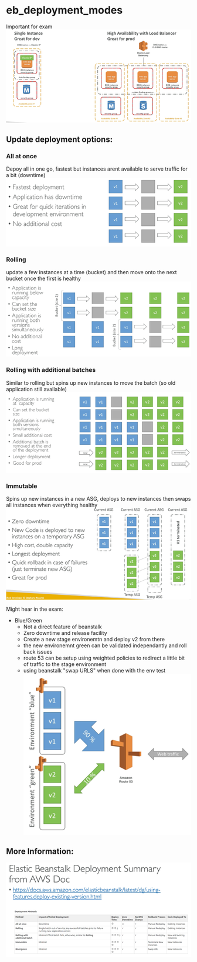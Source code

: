 # eb_deployment_modes

Important for exam
![deployment_modes_diagram](deployment_modes_diagram.png)

##  Update deployment options:
### All at once
Depoy all in one go, fastest but instances arent available to serve traffic for a bit (downtime)
![all_at_once_deployment](all_at_once_deployment.png)

### Rolling
update a few instances at a time (bucket) and then move onto the next bucket once the first is healthy
![rolling_update](rolling_update.png)

### Rolling with additional batches
Similar to rolling but spins up new instances to move the batch (so old application still available)
![rolling_with_batches_update](rolling_with_batches_update.png)

### Immutable
Spins up new instances in a new ASG, deploys to new instances then swaps all instances when everything healthy
![immutable_update](immutable_update.png)

Might hear in the exam:
* Blue/Green
  * Not a direct feature of beanstalk
  * Zero downtime and release facility
  * Create a new stage environemtn and deploy v2 from there
  * the new environemnt green can be validated independantly and roll back issues
  * route 53 can be setup using weighted policies to redirect a little bit of traffic to the stage environment
  * using beanstalk "swap URLS" when done with the env test
![bluegreen_update](bluegreen_update.png)

## More Information:
![more_info_beanstalk_updates](more_info_beanstalk_updates.png)